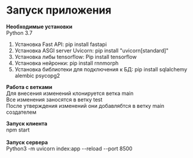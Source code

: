# Запуск приложения
**Необходимые установки**<br>
Python 3.7
1) Установка Fast API: pip install fastapi <br>
2) Установка ASGI server Uvicorn: pip install "uvicorn[standard]" <br>
3) Установка либы tensorflow: Pip install tensorflow <br>
4) Установка нейронки: pip install rnnmorph<br>
5) Установка библиотеки для подключения к БД: pip install sqlalchemy alembic psycopg2<br>

**Работа с ветками**<br>
Для внесения изменений клонируется ветка main<br>
Все изменения заносятся в ветку test<br>
После утверждения изменений они добавлябтся в ветку main создателем<br>

**Запуск клиента**<br>
npm start<br><br>
**Запуск сервера**<br>
Python3 -m uvicorn index:app --reload --port 8500
